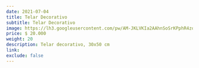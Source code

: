 ```yaml
---
date: 2021-07-04
title: Telar Decorativo
subtitle: Telar Decorativo
image: https://lh3.googleusercontent.com/pw/AM-JKLVKIa2AAhnSoSrKPphR4zoe_JRhWi5z2FhnwdkznOxYKQobOtDBVDIcNc4Qu6mZBD6t9oJiXSLrfDP0fYuGehPtVqwACLm3gZNu1NKKR9YU74pNfyWDSAJJ1Eyz0DC6brcNYvJeUCWF0pXhsJakSH2hFA=w466-h621-no?authuser=0
price: $ 20.000
weight: 20
description: Telar decorativo, 30x50 cm
link: 
exclude: false
---
```

